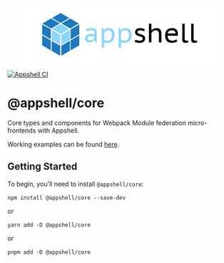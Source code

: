 <div align="center">
  <a href="https://github.com/navaris/appshell">
    <picture>
      <source media="(prefers-color-scheme: dark)" srcset="https://github.com/navaris/appshell/blob/main/assets/branding/appshell-logo-white_2x.png">
      <img alt="appshell" src="https://github.com/navaris/appshell/blob/main/assets/branding/appshell-logo_2x.png">
    </picture>
  </a>
</div>

[![Appshell CI](https://github.com/navaris/appshell/actions/workflows/pipeline.yml/badge.svg)](https://github.com/navaris/appshell/actions/workflows/pipeline.yml)

# @appshell/core

Core types and components for Webpack Module federation micro-frontends with Appshell.

Working examples can be found [here](https://github.com/navaris/appshell/tree/main/examples).

## Getting Started

To begin, you'll need to install `@appshell/core`:

```console
npm install @appshell/core --save-dev
```

or

```console
yarn add -D @appshell/core
```

or

```console
pnpm add -D @appshell/core
```
